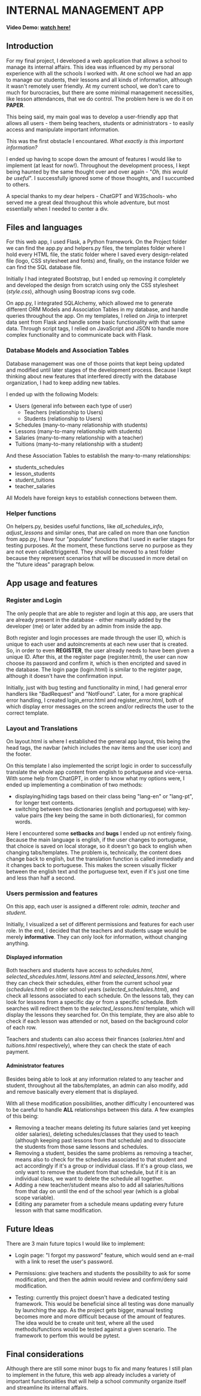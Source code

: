 # INTERNAL MANAGEMENT APP
#### Video Demo: [watch here!](https://youtu.be/MA686kF8Ai8)

## Introduction

For my final project, I developed a web application that allows a school to manage its internal affairs. This idea was influenced by my personal experience with all the schools I worked with. 
At one school we had an app to manage our students, their lessons and all kinds of information, although it wasn't remotely user friendly. At my current school, we don't care to much for burocracies, but there are some minimal management necessities, like lesson attendances, that we do control. The problem here is we do it on **PAPER**.

This being said, my main goal was to develop a user-friendly app that allows all users - them being teachers, students or administrators - to easily access and manipulate important information.

This was the first obstacle I encountared. *What exactly is this important information?*

I ended up having to scope down the amount of features I would like to implement (at least for now!). Throughout the development process, I kept being haunted by the same thought over and over again - "*Oh, this would be useful*". I successfully ignored some of those thoughts, and I succumbed to others.

A special thanks to my dear helpers - ChatGPT and W3Schools- who served me a great deal throughout this whole adventure, but most essentially when I needed to center a div. 

## Files and languages

For this web app, I used Flask, a Python framework. On the Project folder we can find the app.py and helpers.py files, the templates folder where I hold every HTML file, the static folder where I saved every design-related file (logo, CSS stylesheet and fonts) and, finally, on the instance folder we can find the SQL database file. 

Initially I had integrated Bootstrap, but I ended up removing it completely and developed the design from scratch using only the CSS stylesheet (*style.css*), although using Boostrap icons svg code. 

On app.py, I integrated SQLAlchemy, which allowed me to generate different ORM Models and Association Tables in my database, and handle queries throughout the app. 
On my templates, I relied on Jinja to interpret data sent from Flask and handle some basic functionality with that same data. Through script tags, I relied on JavaScript and JSON to handle more complex functionality and to communicate back with Flask.

### Database Models and Association Tables

Database management was one of those points that kept being updated and modified until later stages of the development process. 
Because I kept thinking about new features that interfered directly with the database organization, I had to keep adding new tables. 

I ended up with the following Models:
- Users (general info between each type of user)
  - Teachers (relationship to Users)
  - Students (relationship to Users)
- Schedules (many-to-many relationship with students)
- Lessons (many-to-many relationship with students)
- Salaries (many-to-many relationship with a teacher)
- Tuitions (many-to-many relationship with a student)

And these Association Tables to establish the many-to-many relationships:
- students_schedules
- lesson_students
- student_tuitions
- teacher_salaries

All Models have foreign keys to establish connections between them.

### Helper functions

On helpers.py, besides useful functions, like *all_schedules_info*, *adjust_lessons* and similar ones, that are called on more than one function from app.py, I have four "*populate*" functions that I used in earlier stages for testing purposes. At the moment, these functions serve no purpose as they are not even called/triggered. They should be moved to a test folder because they represent scenarios that will be discussed in more detail on the "future ideas" paragraph below.

## App usage and features

### Register and Login

The only people that are able to register and login at this app, are users that are already present in the database - either manually added by the developer (me) or later added by an admin from inside the app. 

Both register and login processes are made through the user ID, which is unique to each user and autoincrements at each new user that is created. So, in order to even **REGISTER**, the user already needs to have been given a unique ID. 
After this, at the register page (register.html), the user can now choose its password and confirm it, which is then encripted and saved in the database. The login page (login.html) is similar to the register page, although it doesn't have the confirmation input. 

Initially, just with bug testing and functionality in mind, I had general error handlers like "BadRequest" and "NotFound".
Later, for a more graphical error handling, I created login_error.html and register_error.html, both of which display error messages on the screen and/or redirects the user to the correct template.

### Layout and Translations

On layout.html is where I established the general app layout, this being the head tags, the navbar (which includes the nav items and the user icon) and the footer.

On this template I also implemented the script logic in order to successfully translate the whole app content from english to portuguese and vice-versa. With some help from ChatGPT, in order to know what my options were, I ended up implementing a combination of two methods: 
- displaying/hiding tags based on their class being "lang-en" or "lang-pt", for longer text contents.
- switching between two dictionaries (english and portuguese) with key-value pairs (the key being the same in both dictionaries), for common words.

Here I encountered some **setbacks** and **bugs** I ended up not entirely fixing. Because the main language is english, if the user changes to portuguese, that choice is saved on local storage, so it doesn't go back to english when changing tabs/templates. The problem is, technically, the content does change back to english, but the translation function is called immediatly and it changes back to portuguese. This makes the screen visually flicker between the english text and the portuguese text, even if it's just one time and less than half a second.

### Users permission and features

On this app, each user is assigned a different role: *admin*, *teacher* and *student*.

Initially, I visualized a set of different permissions and features for each user role. In the end, I decided that the teachers and students usage would be merely **informative**. They can only look for information, without changing anything.

#### Displayed information 

Both teachers and students have access to *schedules.html*, *selected_shcedules.html*, *lessons.html* and *selected_lessons.html*, where they can check their schedules, either from the current school year (*schedules.html*) or older school years (*selected_schedules.html*), and check all lessons associated to each schedule. On the lessons tab, they can look for lessons from a specific day or from a specific schedule. Both searches will redirect them to the *selected_lessons.html* template, which will display the lessons they searched for. On this template, they are also able to check if each lesson was attended or not, based on the background color of each row. 

Teachers and students can also access their finances (*salaries.html* and *tuitions.html* respectively), where they can check the state of each payment.

#### Administrator features

Besides being able to look at any information related to any teacher and student, throughout all the tabs/templates, an admin can also modify, add and remove basically every element that is displayed. 

With all these modification possibilities, another difficulty I encountered was to be careful to handle **ALL** relationships between this data. A few examples of this being:
- Removing a teacher means deleting its future salaries (and yet keeping older salaries), deleting schedules/classes that they used to teach (although keeping past lessons from that schedule) and to dissociate the students from those same lessons and schedules. 
- Removing a student, besides the same problems as removing a teacher, means also to check for the schedules associated to that student and act accordingly if it's a group or individual class. If it's a group class, we only want to remove the student from that schedule, but if it is an individual class, we want to delete the schedule all together. 
- Adding a new teacher/student means also to add all salaries/tuitions from that day on until the end of the school year (which is a global scope variable).
- Editing any parameter from a schedule means updating every future lesson with that same modification.

## Future Ideas

There are 3 main future topics I would like to implement:

- Login page: "I forgot my password" feature, which would send an e-mail with a link to reset the user's password.

- Permissions: give teachers and students the possibility to ask for some modification, and then the admin would review and confirm/deny said modification.

- Testing: currently this project doesn't have a dedicated testing framework. This would be beneficial since
all testing was done manually by launching the app. As the project gets bigger, manual testing becomes more and more difficult because of the amount of features. The idea would be to create unit test, where all the used methods/functions would be tested against a given scenario. The framework to perfom this would be pytest.

## Final considerations

Although there are still some minor bugs to fix and many features I still plan to implement in the future, this web app already includes a variety of important functionalities that will help a school community organize itself and streamline its internal affairs.











